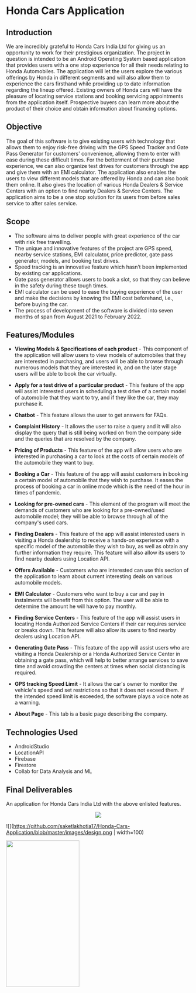 # Honda Cars Application

## Introduction
We are incredibly grateful to Honda Cars India Ltd for giving us an opportunity to work for their prestigious organization. The project in question is intended to be an Android Operating System based application that provides users with a one stop experience for all their needs relating to Honda Automobiles. The application will let the users explore the various offerings by Honda in different segments and will also allow them to experience the cars firsthand while providing up to date information regarding the lineup offered. Existing owners of Honda cars will have the pleasure of locating service stations and booking servicing appointments from the application itself. Prospective buyers can learn more about the product of their choice and obtain information about financing options.

## Objective
The goal of this software is to give existing users with technology that allows them to enjoy risk-free driving with the GPS Speed Tracker and Gate Pass Generator for customers' convenience, allowing them to enter with ease during these difficult times. For the betterment of their purchase experience, we can also organize test drives for customers through the app and give them with an EMI calculator. The application also enables the users to view different models that are offered by Honda and can also book them online. It also gives the location of various Honda Dealers & Service Centers with an option to find nearby Dealers & Service Centers. The application aims to be a one stop solution for its users from before sales service to after sales service.

## Scope
- The software aims to deliver people with great experience of the car with risk free travelling.
- The unique and innovative features of the project are GPS speed, nearby service stations, EMI calculator, price predictor, gate pass generator, models, and booking test drives.
- Speed tracking is an innovative feature which hasn’t been implemented by existing car applications.
- Gate pass generator allows users to book a slot, so that they can believe in the safety during these tough times.
- EMI calculator can be used to ease the buying experience of the user and make the decisions by knowing the EMI cost beforehand, i.e., before buying the car.
- The process of development of the software is divided into seven months of span from August 2021 to February 2022.

## Features/Modules
- <b>Viewing Models & Specifications of each product</b> - This component of the application will allow users to view models of automobiles that they are interested in purchasing, and users will be able to browse through numerous models that they are interested in, and on the later stage users will be able to book the car virtually.

- <b>Apply for a test drive of a particular product</b> - This feature of the app will assist interested users in scheduling a test drive of a certain model of automobile that they want to try, and if they like the car, they may purchase it.

- <b>Chatbot</b> - This feature allows the user to get answers for FAQs.

- <b>Complaint History</b> - It allows the user to raise a query and it will also display the query that is still being worked on from the company side and the queries that are resolved by the company.

- <b>Pricing of Products</b> - This feature of the app will allow users who are interested in purchasing a car to look at the costs of certain models of the automobile they want to buy.

- <b>Booking a Car</b> - This feature of the app will assist customers in booking a certain model of automobile that they wish to purchase. It eases the process of booking a car in online mode which is the need of the hour in times of pandemic.

- <b>Looking for pre-owned cars</b> - This element of the program will meet the demands of customers who are looking for a pre-owned/used automobile model; they will be able to browse through all of the company's used cars.

- <b>Finding Dealers</b> - This feature of the app will assist interested users in visiting a Honda dealership to receive a hands-on experience with a specific model of the automobile they wish to buy, as well as obtain any further information they require. This feature will also allow its users to find nearby dealers using Location API.

- <b>Offers Available</b> - Customers who are interested can use this section of the application to learn about current interesting deals on various automobile models.

- <b>EMI Calculator</b> - Customers who want to buy a car and pay in instalments will benefit from this option. The user will be able to determine the amount he will have to pay monthly.

- <b>Finding Service Centers</b> - This feature of the app will assist users in locating Honda Authorized Service Centers if their car requires service or breaks down. This feature will also allow its users to find nearby dealers using Location API.

- <b>Generating Gate Pass</b> - This feature of the app will assist users who are visiting a Honda Dealership or a Honda Authorized Service Center in obtaining a gate pass, which will help to better arrange services to save time and avoid crowding the centers at times when social distancing is required.

- <b>GPS tracking Speed Limit</b> - It allows the car's owner to monitor the vehicle's speed and set restrictions so that it does not exceed them. If the intended speed limit is exceeded, the software plays a voice note as a warning.

- <b>About Page</b> - This tab is a basic page describing the company.

## Technologies Used
- AndroidStudio 
- LocationAPI
- Firebase
- Firestore
- Collab for Data Analysis and ML

## Final Deliverables
An application for Honda Cars India Ltd with the above enlisted features.
<p align="center">
	<img src="https://github.com/saketlakhotia17/Honda-Cars-Application/blob/master/images/design.png">
</p>

![](https://github.com/saketlakhotia17/Honda-Cars-Application/blob/master/images/design.png | width=100)

<img src="https://camo.githubusercontent.com/..." data-canonical-src="https://github.com/saketlakhotia17/Honda-Cars-Application/blob/master/images/design.png" width="200" height="400" />
